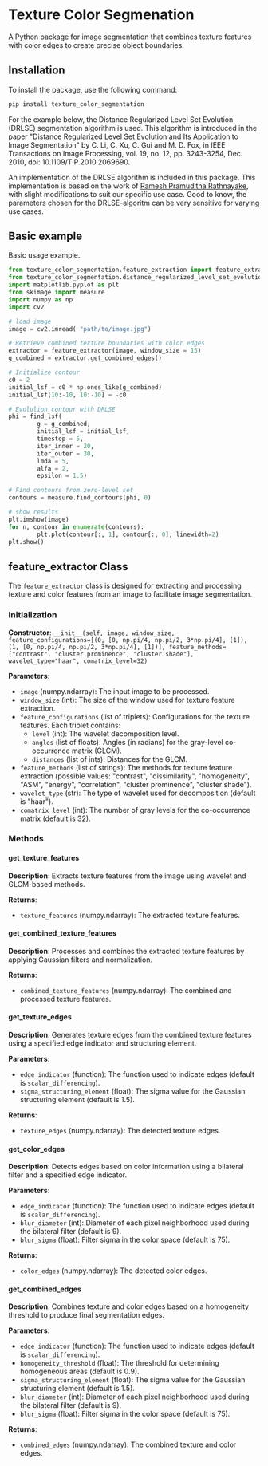 # Texture Color Segmenation

A Python package for image segmentation that combines texture features with color edges to create precise object boundaries.

## Installation

To install the package, use the following command:

```bash
pip install texture_color_segmentation
```

For the example below, the Distance Regularized Level Set Evolution (DRLSE) segmentation algorithm is used. This algorithm is introduced in the paper "Distance Regularized Level Set Evolution and Its Application to Image Segmentation" by C. Li, C. Xu, C. Gui and M. D. Fox, in IEEE Transactions on Image Processing, vol. 19, no. 12, pp. 3243-3254, Dec. 2010, doi: 10.1109/TIP.2010.2069690.

An implementation of the DRLSE algorithm is included in this package. This implementation is based on the work of [Ramesh Pramuditha Rathnayake](https://github.com/Ramesh-X/Level-Set), with slight modifications to suit our specific use case. Good to know, the parameters chosen for the DRLSE-algoritm can be very sensitive for varying use cases. 

## Basic example

Basic usage example.

```python
from texture_color_segmentation.feature_extraction import feature_extractor
from texture_color_segmentation.distance_regularized_level_set_evolution.find_lsf import find_lsf
import matplotlib.pyplot as plt
from skimage import measure
import numpy as np
import cv2

# load image
image = cv2.imread( "path/to/image.jpg")

# Retrieve combined texture boundaries with color edges
extractor = feature_extractor(image, window_size = 15)
g_combined = extractor.get_combined_edges()

# Initialize contour
c0 = 2
initial_lsf = c0 * np.ones_like(g_combined)
initial_lsf[10:-10, 10:-10] = -c0

# Evolulion contour with DRLSE
phi = find_lsf(
        g = g_combined,
        initial_lsf = initial_lsf,
        timestep = 5,
        iter_inner = 20,
        iter_outer = 30,
        lmda = 5,
        alfa = 2,
        epsilon = 1.5)

# Find contours from zero-level set
contours = measure.find_contours(phi, 0)

# show results
plt.imshow(image)
for n, contour in enumerate(contours):
        plt.plot(contour[:, 1], contour[:, 0], linewidth=2)
plt.show()
```

## feature_extractor Class

The `feature_extractor` class is designed for extracting and processing texture and color features from an image to facilitate image segmentation.

### Initialization

**Constructor**: `__init__(self, image, window_size, feature_configurations=[(0, [0, np.pi/4, np.pi/2, 3*np.pi/4], [1]), (1, [0, np.pi/4, np.pi/2, 3*np.pi/4], [1])], feature_methods=["contrast", "cluster prominence", "cluster shade"], wavelet_type="haar", comatrix_level=32)`

**Parameters**:
- `image` (numpy.ndarray): The input image to be processed.
- `window_size` (int): The size of the window used for texture feature extraction.
- `feature_configurations` (list of triplets): Configurations for the texture features. Each triplet contains:
  - `level` (int): The wavelet decomposition level.
  - `angles` (list of floats): Angles (in radians) for the gray-level co-occurrence matrix (GLCM).
  - `distances` (list of ints): Distances for the GLCM.
- `feature_methods` (list of strings): The methods for texture feature extraction (possible values: "contrast", "dissimilarity", "homogeneity", "ASM", "energy", "correlation", "cluster prominence", "cluster shade").
- `wavelet_type` (str): The type of wavelet used for decomposition (default is "haar").
- `comatrix_level` (int): The number of gray levels for the co-occurrence matrix (default is 32).

### Methods

#### get_texture_features

**Description**: Extracts texture features from the image using wavelet and GLCM-based methods.

**Returns**:
- `texture_features` (numpy.ndarray): The extracted texture features.

#### get_combined_texture_features

**Description**: Processes and combines the extracted texture features by applying Gaussian filters and normalization.

**Returns**:
- `combined_texture_features` (numpy.ndarray): The combined and processed texture features.

#### get_texture_edges

**Description**: Generates texture edges from the combined texture features using a specified edge indicator and structuring element.

**Parameters**:
- `edge_indicator` (function): The function used to indicate edges (default is `scalar_differencing`).
- `sigma_structuring_element` (float): The sigma value for the Gaussian structuring element (default is 1.5).

**Returns**:
- `texture_edges` (numpy.ndarray): The detected texture edges.

#### get_color_edges

**Description**: Detects edges based on color information using a bilateral filter and a specified edge indicator.

**Parameters**:
- `edge_indicator` (function): The function used to indicate edges (default is `scalar_differencing`).
- `blur_diameter` (int): Diameter of each pixel neighborhood used during the bilateral filter (default is 9).
- `blur_sigma` (float): Filter sigma in the color space (default is 75).

**Returns**:
- `color_edges` (numpy.ndarray): The detected color edges.

#### get_combined_edges

**Description**: Combines texture and color edges based on a homogeneity threshold to produce final segmentation edges.

**Parameters**:
- `edge_indicator` (function): The function used to indicate edges (default is `scalar_differencing`).
- `homogeneity_threshold` (float): The threshold for determining homogeneous areas (default is 0.9).
- `sigma_structuring_element` (float): The sigma value for the Gaussian structuring element (default is 1.5).
- `blur_diameter` (int): Diameter of each pixel neighborhood used during the bilateral filter (default is 9).
- `blur_sigma` (float): Filter sigma in the color space (default is 75).

**Returns**:
- `combined_edges` (numpy.ndarray): The combined texture and color edges.